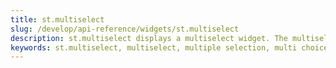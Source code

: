 ```yaml
---
title: st.multiselect
slug: /develop/api-reference/widgets/st.multiselect
description: st.multiselect displays a multiselect widget. The multiselect widget starts as empty.
keywords: st.multiselect, multiselect, multiple selection, multi choice, select multiple, dropdown multiselect, multiple options, list selection
---
```


<Autofunction function="streamlit.multiselect" />
